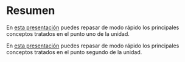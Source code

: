 # Resumen

En [esta presentación](http://aularagon.catedu.es/materialesaularagon2013/fepa/zips/Modulo_1/APROXIMACION_HISTORICA.pdf) puedes repasar de modo rápido los principales conceptos tratados en el punto uno de la unidad.

En [esta presentación](http://aularagon.catedu.es/materialesaularagon2013/fepa/zips/Modulo_1/ORGANISMOS_INTERNACIONALES.pdf) puedes repasar de modo rápido los principales conceptos tratados en el punto segundo de la unidad.

